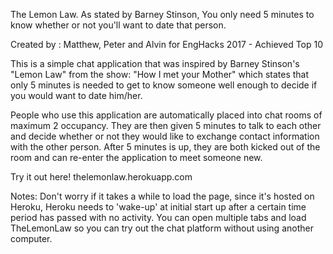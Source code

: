 The Lemon Law. As stated by Barney Stinson, You only need 5 minutes to know whether or not you'll want to date that person.

Created by : Matthew, Peter and Alvin for EngHacks 2017 - Achieved Top 10

This is a simple chat application that was inspired by Barney Stinson's "Lemon Law" from the show: "How I met your Mother" which states that only 5 minutes is needed to get to know someone well enough to decide if you would want to date him/her.   


People who use this application are automatically placed into chat rooms of maximum 2 occupancy. They are then given
5 minutes to talk to each other and decide whether or not they would like to exchange contact information with the other person. After 5 minutes
is up, they are both kicked out of the room and can re-enter the application to meet someone new. 


Try it out here! 
thelemonlaw.herokuapp.com

Notes:
Don't worry if it takes a while to load the page, since it's hosted on Heroku, Heroku needs to 'wake-up' at initial start up after a certain time period has passed with no activity.
You can open multiple tabs and load TheLemonLaw so you can try out the chat platform without using another computer.
